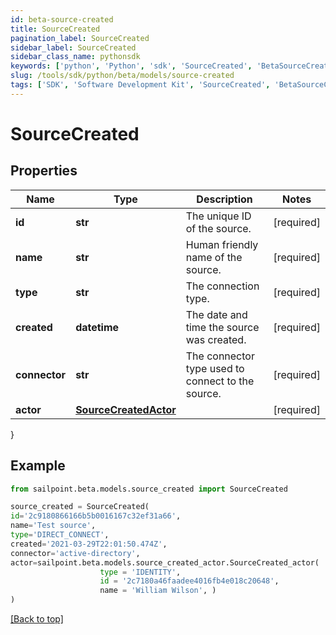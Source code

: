 ```yaml
---
id: beta-source-created
title: SourceCreated
pagination_label: SourceCreated
sidebar_label: SourceCreated
sidebar_class_name: pythonsdk
keywords: ['python', 'Python', 'sdk', 'SourceCreated', 'BetaSourceCreated'] 
slug: /tools/sdk/python/beta/models/source-created
tags: ['SDK', 'Software Development Kit', 'SourceCreated', 'BetaSourceCreated']
---
```


# SourceCreated


## Properties

Name | Type | Description | Notes
------------ | ------------- | ------------- | -------------
**id** | **str** | The unique ID of the source. | [required]
**name** | **str** | Human friendly name of the source. | [required]
**type** | **str** | The connection type. | [required]
**created** | **datetime** | The date and time the source was created. | [required]
**connector** | **str** | The connector type used to connect to the source. | [required]
**actor** | [**SourceCreatedActor**](source-created-actor) |  | [required]
}

## Example

```python
from sailpoint.beta.models.source_created import SourceCreated

source_created = SourceCreated(
id='2c9180866166b5b0016167c32ef31a66',
name='Test source',
type='DIRECT_CONNECT',
created='2021-03-29T22:01:50.474Z',
connector='active-directory',
actor=sailpoint.beta.models.source_created_actor.SourceCreated_actor(
                    type = 'IDENTITY', 
                    id = '2c7180a46faadee4016fb4e018c20648', 
                    name = 'William Wilson', )
)

```
[[Back to top]](#) 

